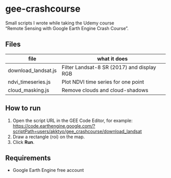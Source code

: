 # gee-crashcourse

Small scripts I wrote while taking the Udemy course  
“Remote Sensing with Google Earth Engine Crash Course”.

## Files
| file | what it does |
|------|--------------|
| download_landsat.js | Filter Landsat-8 SR (2017) and display RGB |
| ndvi_timeseries.js  | Plot NDVI time series for one point |
| cloud_masking.js    | Remove clouds and cloud-shadows |

## How to run
1. Open the script URL in the GEE Code Editor, for example:  
   https://code.earthengine.google.com/?scriptPath=users/akktyo/gee_crashcourse/download_landsat  
2. Draw a rectangle (roi) on the map.  
3. Click **Run**.

## Requirements
* Google Earth Engine free account
